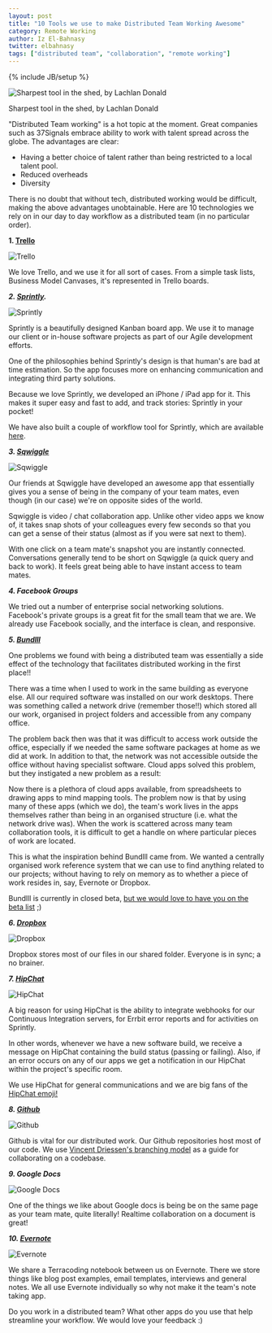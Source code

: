 ```yaml
---
layout: post
title: "10 Tools we use to make Distributed Team Working Awesome"
category: Remote Working
author: Iz El-Bahnasy
twitter: elbahnasy
tags: ["distributed team", "collaboration", "remote working"]
---
```

{% include JB/setup %}

![Sharpest tool in the shed, by Lachlan Donald](http://farm3.staticflickr.com/2851/9408028555_396725f058.jpg "tools")

Sharpest tool in the shed, by Lachlan Donald  

"Distributed Team working" is a hot topic at the moment.  Great companies such as 37Signals embrace ability to work with talent spread across the globe.  The advantages are clear:

* Having a better choice of talent rather than being restricted to a local talent pool.
* Reduced overheads
* Diversity

There is no doubt that without tech, distributed working would be difficult, making the above advantages unobtainable.  Here are 10 technologies we rely on in our day to day workflow as a distributed team (in no particular order).  

**1. [Trello](http://www.trello.com)**  

![Trello](https://encrypted-tbn0.gstatic.com/images?q=tbn:ANd9GcTvAbQ20erMIe-BxuTSzW5zziGQECvqXv_euCjyCoVadco5D3j7zw "Trello")  

We love Trello, and we use it for all sort of cases.  From a simple task lists, Business Model Canvases, it's represented in Trello boards.  


***2. [Sprintly](http://www.sprint.ly).***  

![Sprintly](https://encrypted-tbn0.gstatic.com/images?q=tbn:ANd9GcS_tcBaLC6Exm8K8J803H-XCdnmXciIU880Bur6oZ0TdUwm1Ad9 "Sprintly")  

Sprintly is a beautifully designed Kanban board app.  We use it to manage our client or in-house software projects as part of our Agile development efforts.

One of the philosophies behind Sprintly's design is that human's are bad at time estimation.  So the app focuses more on enhancing communication and integrating third party solutions.

Because we love Sprintly, we developed an iPhone / iPad app for it. This makes it super easy and fast to add, and track stories: Sprintly in your pocket!

We have also built a couple of workflow tool for Sprintly, which are available [here](http://terracoding.com/sprintly/).  


***3. [Sqwiggle](http://www.sqwiggle.com)***  

![Sqwiggle](https://encrypted-tbn0.gstatic.com/images?q=tbn:ANd9GcRediEZHDijK9FDBpzQfoX_GpQYl2gCZFKI5rqY_kJrBlqWWJfx "Sprintly")  

Our friends at Sqwiggle have developed an awesome app that essentially gives you a sense of being in the company of your team mates, even though (in our case) we're on opposite sides of the world.

Sqwiggle is video / chat collaboration app.  Unlike other video apps we know of, it takes snap shots of your colleagues every few seconds so that you can get a sense of their status (almost as if you were sat next to them).

With one click on a team mate's snapshot you are instantly connected.  Conversations generally tend to be short on Sqwiggle (a quick query and back to work).  It feels great being able to have instant access to team mates.  


***4. Facebook Groups***  

We tried out a number of enterprise social networking solutions.  Facebook's private groups is a great fit for the small team that we are.  We already use Facebook socially, and the interface is clean, and responsive.  


***5. [Bundlll](http://www.bundlll.com)***  

One problems we found with being a distributed team was essentially a side effect of the technology that facilitates distributed working in the first place!!

There was a time when I used to work in the same building as everyone else.  All our required software was installed on our work desktops.  There was something called a network drive (remember those!!) which stored all our work, organised in project folders and accessible from any company office.

The problem back then was that it was difficult to access work outside the office, especially if we needed the same software packages at home as we did at work.  In addition to that, the network was not accessible outside the office without having specialist software. Cloud apps solved this problem, but they instigated a new problem as a result:

Now there is a plethora of cloud apps available, from spreadsheets to drawing apps to mind mapping tools.  The problem now is that by using many of these apps (which we do), the team's work lives in the apps themselves rather than being in an organised structure (i.e. what the network drive was).  When the work is scattered across many team collaboration tools, it is difficult to get a handle on where particular pieces of work are located.

This is what the inspiration behind Bundlll came from.  We wanted a centrally organised work reference system that we can use to find anything related to our projects; without having to rely on memory as to whether a piece of work resides in, say, Evernote or Dropbox.  

Bundlll is currently in closed beta, [but we would love to have you on the beta list](http://www.bundlll.com) ;)  


***6. [Dropbox](http://www.dropbox.com)***  

![Dropbox](http://blogs.evergreen.edu/seedsandcircuits/files/2013/05/Dropbox-Art.jpg "Dropbox")

Dropbox stores most of our files in our shared folder.  Everyone is in sync; a no brainer.  


***7. [HipChat](https://www.hipchat.com)***  

![HipChat](http://cdn.appstorm.net/windows.appstorm.net/files/2012/05/HipChat.png "Dropbox")  

A big reason for using HipChat is the ability to integrate webhooks for our Continuous Integration servers, for Errbit error reports and for activities on Sprintly.

In other words, whenever we have a new software build, we receive a message on HipChat containing the build status (passing or failing).  Also, if an error occurs on any of our apps we get a notification in our HipChat within the project's specific room.

We use HipChat for general communications and we are big fans of the [HipChat emoji!](http://hipchat-emoticons.nyh.name/)  


***8. [Github](http://www.github.com)***  

![Github](https://si0.twimg.com/profile_images/651575553/twittergithub2.png "Github")  

Github is vital for our distributed work.  Our Github repositories host most of our code.  We use [Vincent Driessen's branching model](http://nvie.com/posts/a-successful-git-branching-model/) as a guide for collaborating on a codebase.  


***9. Google Docs***  

![Google Docs](http://0.jsucdn.com/instructionaltech/files/2012/02/M-GoogleDocs.jpg?75f79a "Google Docs")

One of the things we like about Google docs is being be on the same page as your team mate, quite literally! Realtime collaboration on a document is great!  


***10. [Evernote](http://www.evernote.com)***  

![Evernote](https://lh3.ggpht.com/si0cgkp2rkVX5JhhBYrtZ4cy2I1hZcrx8aiz-v8MjvPykfhT7-YAM2B8MNi0OCF9AQ=w300 "Evernote")  

We share a Terracoding notebook between us on Evernote.  There we store things like blog post examples, email templates, interviews and general notes.  We all use Evernote individually so why not make it the team's note taking app.  

Do you work in a distributed team? What other apps do you use that help streamline your workflow.  We would love your feedback :)